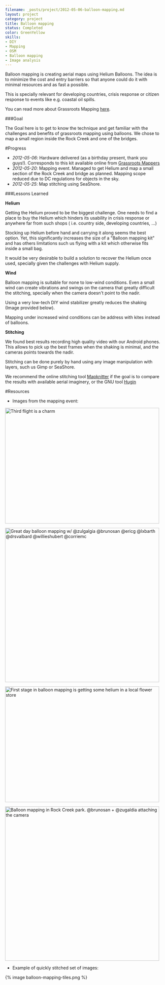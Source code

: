```yaml
---
filename: _posts/project/2012-05-06-balloon-mapping.md
layout: project
category: project
title: Balloon mapping
status: Completed 
color: GreenYellow
skills:
- DIY
- Mapping
- OSM
- Balloon mapping
- Image analysis 
---
```


Balloon mapping is creating aerial maps using Helium Balloons. The idea
is to minimize the cost and entry barriers so that anyone could do it
with minimal resources and as fast a possible.

This is specially relevant for developing countries, crisis response or
citizen response to events like e.g. coastal oil spills.

You can read more about Grassroots Mapping
[here](http://grassrootsmapping.org/).

###Goal

The Goal here is to get to know the technique and get familiar with the
challenges and benefits of grassroots mapping using balloons. We chose to map a small region inside the Rock Creek and one of the
bridges.

#Progress

* *2012-05-06*: Hardware delivered (as a birthday present, thank you
  guys!). Corresponds to this kit available online from [Grassroots Mappers](http://shop.breadpig.com/collections/publiclaboratory/products/balloon-mapping-kit)
* *2012-05-20*: Mapping event. Managed to get Helium and map a small
  section of the Rock Creek and bridge as planned. Mapping scope reduced
due to DC regulations for objects in the sky. 
* *2012-05-25*:  Map stitching using SeaShore.   

###Lessons Learned

**Helium**

Getting the Helium proved to be the biggest challenge. One needs to
find a place to buy the Helium which hinders its usability in crisis
response or anywhere far from such shops ( i.e. country side, developing
countries, ...) 

Stocking up Helium before hand and carrying it along
 seems the best option. Yet, this significantly increases the size 
of a "Balloon mapping kit" and has others limitations such us flying with a kit which otherwise fits inside a small bag.

It would be very desirable to build a solution to recover
the Helium once used, specially given the challenges with Helium supply. 

**Wind**

Balloon mapping is suitable for none to low-wind conditions. Even a
small wind can create vibrations and swings on the camera that greatly
difficult the stitching, specially when the camera doesn't point to the
nadir.

Using a very low-tech DIY wind stabilizer greatly reduces the shaking
(Image provided below).

Mapping under increased wind conditions can be address with kites
instead of balloons.

**Stitching**

We found best results recording high quality video with our Android
phones. This allows to pick up the best frames when the shaking is
minimal, and the cameras points towards the nadir.

Stitching can be done purely by hand using any image manipulation with
layers, such us Gimp or SeaShore.

We recommend the online stitching tool [Mapknitter](http://mapknitter.org/) if the goal is to compare
the results with available aerial imaginery, or the GNU tool
[Hugin](http://hugin.sourceforge.net/)



#Resources


* Images from the mapping event:

<a href="http://www.flickr.com/photos/azugaldia/7233562582/"
title="Third flight is a charm by zugaldia, on Flickr"><img
src="http://farm8.staticflickr.com/7104/7233562582_cccccfb816.jpg"
width="500" height="375" alt="Third flight is a charm"></a>


<a href="http://www.flickr.com/photos/bonniebogle/7231205074/"
title="Great day balloon mapping w/ @zulgalgia @brunosan @ericg @lxbarth
@drsvalbard @willieshubert @corriemc by Bonnie Bogle, on Flickr"><img
src="http://farm6.staticflickr.com/5450/7231205074_ea02d7efa2.jpg"
width="500" height="500" alt="Great day balloon mapping w/ @zulgalgia
@brunosan @ericg @lxbarth @drsvalbard @willieshubert @corriemc"></a>

<a href="http://www.flickr.com/photos/azugaldia/7228614794/"
title="First stage in balloon mapping is getting some helium in a local
flower store by zugaldia, on Flickr"><img
src="http://farm8.staticflickr.com/7084/7228614794_2e24f5fbde.jpg"
width="500" height="375" alt="First stage in balloon mapping is getting
some helium in a local flower store"></a>

<a href="http://www.flickr.com/photos/bonniebogle/7228939740/"
title="Balloon mapping in Rock Creek park. @brunosan + @zugaldia
attaching the camera by Bonnie Bogle, on Flickr"><img
src="http://farm6.staticflickr.com/5342/7228939740_a5a1be6501.jpg"
width="500" height="500" alt="Balloon mapping in Rock Creek park.
@brunosan + @zugaldia attaching the camera"></a>

* Example of quickly stitched set of images:

{% image balloon-mapping-tiles.png %}
